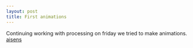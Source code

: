 ```yaml
---
layout: post
title: First animations
---
```


Continuing working with processing on friday we tried to make animations.
[aisens](/photo.md)
